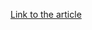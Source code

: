 [Link to the article](https://docs.microsoft.com/en-us/azure/storage/common/storage-security-guide)
